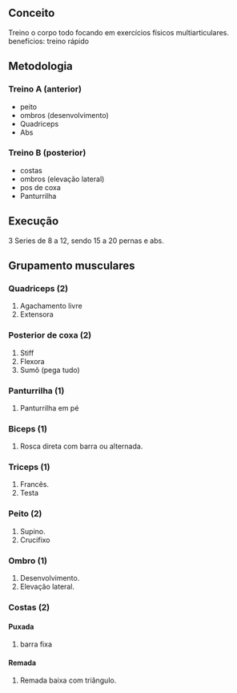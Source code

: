 ## Conceito
Treino o corpo todo focando em exercícios físicos multiarticulares. 
benefícios: treino rápido 

## Metodologia
### Treino A (anterior)
- peito
- ombros (desenvolvimento)
- Quadriceps 
- Abs
### Treino B (posterior)
- costas
- ombros (elevação lateral)
- pos de coxa
- Panturrilha 

## Execução 
3 Series de 8 a 12, sendo 15 a 20 pernas e abs.

## Grupamento musculares
### Quadriceps (2)
1. Agachamento livre
2. Extensora
### Posterior de coxa (2)
1. Stiff
2. Flexora
3. Sumô (pega tudo)
### Panturrilha (1)
1. Panturrilha em pé
### Biceps (1)
1. Rosca direta com barra ou alternada.
### Triceps (1)
1. Francês.
2. Testa
### Peito (2)
1. Supino.
2. Crucifixo
### Ombro (1)
1. Desenvolvimento. 
2. Elevação lateral. 
### Costas (2)
#### Puxada
1. barra fixa
#### Remada
1. Remada baixa com triângulo.